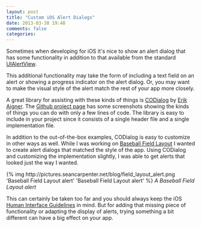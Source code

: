 ```yaml
---
layout: post
title: "Custom iOS Alert Dialogs"
date: 2013-03-30 19:48
comments: false
categories:
---
```

Sometimes when developing for iOS it's nice to show an alert dialog that has some functionality in addition to that available from the standard [UIAlertView](http://developer.apple.com/library/ios/#documentation/uikit/reference/UIAlertView_Class/UIAlertView/UIAlertView.html).

<!-- more -->
This additional functionality may take the form of including a text field on an alert or showing a progress indicator on the alert dialog.  Or, you may want to make the visual style of the alert match the rest of your app more closely.

A great library for assisting with these kinds of things is [CODialog](https://github.com/eaigner/CODialog) by [Erik Aigner](http://www.chocomoko.com).  The [Github project page](https://github.com/eaigner/CODialog) has some screenshots showing the kinds of things you can do with only a few lines of code.  The library is easy to include in your project since it consists of a single header file and a single implementation file.

In addition to the out-of-the-box examples, CODialog is easy to customize in other ways as well.  While I was working on [Baseball Field Layout](http://itunes.apple.com/us/app/baseball-field-layout/id604707759?ls=1&mt=8&partnerId=30&siteID=GedyEx6hBKQ) I wanted to create alert dialogs that matched the style of the app.  Using CODialog and customizing the implementation slightly, I was able to get alerts that looked just the way I wanted.

<div class="screenshots centered">
    {% img http://pictures.seancarpenter.net/blog/field_layout_alert.png 'Baseball Field Layout alert' 'Baseball Field Layout alert' %}
    <em>A Baseball Field Layout alert</em>
</div>

This can certainly be taken too far and you should always keep the iOS [Human Interface Guidelines](http://developer.apple.com/library/ios/#documentation/UserExperience/Conceptual/MobileHIG/Introduction/Introduction.html) in mind.  But for adding that missing piece of functionality or adapting the display of alerts, trying something a bit different can have a big effect on your app.
